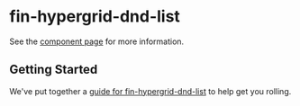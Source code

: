 fin-hypergrid-dnd-list
================

See the [component page](http://stevewirts.github.io/stevewirts/fin-hypergrid-dnd-list) for more information.

## Getting Started

We've put together a [guide for fin-hypergrid-dnd-list](http://www.polymer-project.org/docs/start/reusableelements.html) to help get you rolling.
